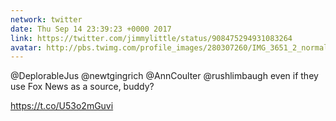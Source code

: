 ```yaml
---
network: twitter
date: Thu Sep 14 23:39:23 +0000 2017
link: https://twitter.com/jimmylittle/status/908475294931083264
avatar: http://pbs.twimg.com/profile_images/280307260/IMG_3651_2_normal.jpg
---
```


@DeplorableJus @newtgingrich @AnnCoulter @rushlimbaugh even if they use Fox News as a source, buddy?

https://t.co/U53o2mGuvi
